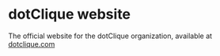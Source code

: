 # dotClique website

The official website for the dotClique organization, available at [dotclique.com](https://www.dotclique.com)
